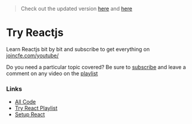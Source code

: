 > Check out the updated version [here](https://github.com/codingforentrepreneurs/Try-React.js) and [here](https://www.codingforentrepreneurs.com/projects/try-reactjs-2021)

# Try Reactjs
Learn Reactjs bit by bit and subscribe to get everything on [joincfe.com/youtube/](http://joincfe.com/youtube/)

Do you need a particular topic covered? Be sure to [subscribe](http://joincfe.com/youtube/) and leave a comment on any video on the [playlist](https://kirr.co/e0nybk)

### Links
- [All Code](https://kirr.co/cgl4ih)
- [Try React Playlist](https://kirr.co/e0nybk)
- [Setup React](https://kirr.co/1m68l5) 
